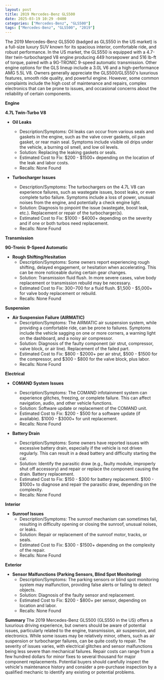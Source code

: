 ```yaml
---
layout: post
title: 2019 Mercedes-Benz GLS500
date: 2025-03-19 10:29 -0400
categories: ["Mercedes-Benz", "GLS500"]
tags: ["Mercedes-Benz", "GLS500", "2019"]
---
```

The 2019 Mercedes-Benz GLS500 (badged as GLS550 in the US market) is a full-size luxury SUV known for its spacious interior, comfortable ride, and robust performance. In the US market, the GLS550 is equipped with a 4.7-liter twin-turbocharged V8 engine producing 449 horsepower and 516 lb-ft of torque, paired with a 9G-TRONIC 9-speed automatic transmission. Other engine options for the GLS lineup include a 3.0L V6 and a high-performance AMG 5.5L V8. Owners generally appreciate the GLS500/GLS550's luxurious features, smooth ride quality, and powerful engine. However, some common complaints include the high cost of maintenance and repairs, complex electronics that can be prone to issues, and occasional concerns about the reliability of certain components.

**Engine**

**4.7L Twin-Turbo V8**

*   **Oil Leaks**
    *   Description/Symptoms: Oil leaks can occur from various seals and gaskets in the engine, such as the valve cover gaskets, oil pan gasket, or rear main seal. Symptoms include visible oil drips under the vehicle, a burning oil smell, and low oil levels.
    *   Solution: Replacing the leaking gaskets or seals.
    *   Estimated Cost to Fix: $200 - $1500+ depending on the location of the leak and labor costs.
    *   Recalls: None Found

*   **Turbocharger Issues**
    *   Description/Symptoms: The turbochargers on the 4.7L V8 can experience failures, such as wastegate issues, boost leaks, or even complete turbo failure. Symptoms include a loss of power, unusual noises from the engine, and potentially a check engine light.
    *   Solution: Diagnosis to pinpoint the issue (wastegate, boost leak, etc.). Replacement or repair of the turbocharger(s).
    *   Estimated Cost to Fix: $1000 - $4000+ depending on the severity and if one or both turbos need replacement.
    *   Recalls: None Found

**Transmission**

**9G-Tronic 9-Speed Automatic**

*   **Rough Shifting/Hesitation**
    *   Description/Symptoms: Some owners report experiencing rough shifting, delayed engagement, or hesitation when accelerating. This can be more noticeable during certain gear changes.
    *   Solution: Transmission fluid flush. In more severe cases, valve body replacement or transmission rebuild may be necessary.
    *   Estimated Cost to Fix: $300-$700 for a fluid flush. $1,500 - $5,000+ for valve body replacement or rebuild.
    *   Recalls: None Found

**Suspension**

*   **Air Suspension Failure (AIRMATIC)**
    *   Description/Symptoms: The AIRMATIC air suspension system, while providing a comfortable ride, can be prone to failures. Symptoms include the vehicle sagging on one or more corners, a warning light on the dashboard, and a noisy air compressor.
    *   Solution: Diagnosis of the faulty component (air strut, compressor, valve block, or air line). Replacement of the failed part.
    *   Estimated Cost to Fix: $800 - $2000+ per air strut, $500 - $1500 for the compressor, and $300 - $800 for the valve block, plus labor.
    *   Recalls: None Found

**Electrical**

*   **COMAND System Issues**
    *   Description/Symptoms: The COMAND infotainment system can experience glitches, freezing, or complete failure. This can affect navigation, audio, and other vehicle functions.
    *   Solution: Software update or replacement of the COMAND unit.
    *   Estimated Cost to Fix: $200 - $500 for a software update (if available). $1000 - $3000+ for unit replacement.
    *   Recalls: None Found

*   **Battery Drain**
    *   Description/Symptoms: Some owners have reported issues with excessive battery drain, especially if the vehicle is not driven regularly. This can result in a dead battery and difficulty starting the car.
    *   Solution: Identify the parasitic draw (e.g., faulty module, improperly shut off accessory) and repair or replace the component causing the drain. Battery replacement.
    *   Estimated Cost to Fix: $150 - $300 for battery replacement. $100 - $1000+ to diagnose and repair the parasitic draw, depending on the complexity.
    *   Recalls: None Found

**Interior**

*   **Sunroof Issues**
    *   Description/Symptoms: The sunroof mechanism can sometimes fail, resulting in difficulty opening or closing the sunroof, unusual noises, or leaks.
    *   Solution: Repair or replacement of the sunroof motor, tracks, or seals.
    *   Estimated Cost to Fix: $300 - $1500+ depending on the complexity of the repair.
    *   Recalls: None Found

**Exterior**

*   **Sensor Malfunctions (Parking Sensors, Blind Spot Monitoring)**
    *   Description/Symptoms: The parking sensors or blind spot monitoring system may malfunction, providing false alerts or failing to detect objects.
    *   Solution: Diagnosis of the faulty sensor and replacement.
    *   Estimated Cost to Fix: $200 - $800+ per sensor, depending on location and labor.
    *   Recalls: None Found

**Summary**
The 2019 Mercedes-Benz GLS500 (GLS550 in the US) offers a luxurious driving experience, but owners should be aware of potential issues, particularly related to the engine, transmission, air suspension, and electronics. While some issues may be relatively minor, others, such as air suspension or turbocharger failures, can be quite costly to repair. The severity of issues varies, with electrical glitches and sensor malfunctions being less severe than mechanical failures. Repair costs can range from a few hundred dollars for minor fixes to several thousand for major component replacements. Potential buyers should carefully inspect the vehicle's maintenance history and consider a pre-purchase inspection by a qualified mechanic to identify any existing or potential problems.

